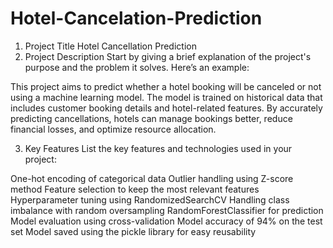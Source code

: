 # Hotel-Cancelation-Prediction
1. Project Title
Hotel Cancellation Prediction
2. Project Description
Start by giving a brief explanation of the project's purpose and the problem it solves. Here’s an example:

This project aims to predict whether a hotel booking will be canceled or not using a machine learning model. The model is trained on historical data that includes customer booking details and hotel-related features. By accurately predicting cancellations, hotels can manage bookings better, reduce financial losses, and optimize resource allocation.

3. Key Features
List the key features and technologies used in your project:

One-hot encoding of categorical data
Outlier handling using Z-score method
Feature selection to keep the most relevant features
Hyperparameter tuning using RandomizedSearchCV
Handling class imbalance with random oversampling
RandomForestClassifier for prediction
Model evaluation using cross-validation
Model accuracy of 94% on the test set
Model saved using the pickle library for easy reusability
